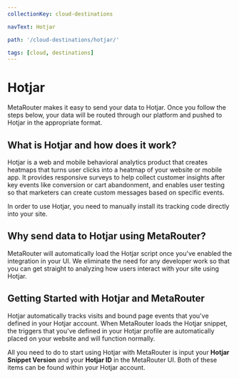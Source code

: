```yaml
---
collectionKey: cloud-destinations

navText: Hotjar

path: '/cloud-destinations/hotjar/'

tags: [cloud, destinations]
---
```


# Hotjar

MetaRouter makes it easy to send your data to Hotjar. Once you follow the steps below, your data will be routed through our platform and pushed to Hotjar in the appropriate format.

## What is Hotjar and how does it work?

Hotjar is a web and mobile behavioral analytics product that creates heatmaps that turns user clicks into a heatmap of your website or mobile app. It provides responsive surveys to help collect customer insights after key events like conversion or cart abandonment, and enables user testing so that marketers can create custom messages based on specific events.

In order to use Hotjar, you need to manually install its tracking code directly into your site.

## Why send data to Hotjar using MetaRouter?

MetaRouter will automatically load the Hotjar script once you've enabled the integration in your UI. We eliminate the need for any developer work so that you can get straight to analyzing how users interact with your site using Hotjar.

## Getting Started with Hotjar and MetaRouter

Hotjar automatically tracks visits and bound page events that you've defined in your Hotjar account. When MetaRouter loads the Hotjar snippet, the triggers that you've defined in your Hotjar profile are automatically placed on your website and will function normally.

All you need to do to start using Hotjar with MetaRouter is input your **Hotjar Snippet Version** and your **Hotjar ID** in the MetaRouter UI. Both of these items can be found within your Hotjar account.
